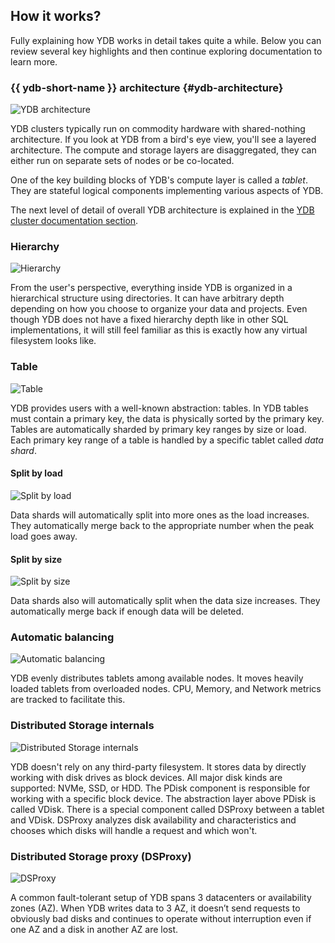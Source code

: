 ## How it works?

Fully explaining how YDB works in detail takes quite a while. Below you can review several key highlights and then continue exploring documentation to learn more.

### {{ ydb-short-name }} architecture {#ydb-architecture}

![YDB architecture](https://storage.yandexcloud.net/ydb-www-prod-site-assets/howitworks/grps.png)

YDB clusters typically run on commodity hardware with shared-nothing architecture. If you look at YDB from a bird's eye view, you'll see a layered architecture. The compute and storage layers are disaggregated, they can either run on separate sets of nodes or be co-located.

One of the key building blocks of YDB's compute layer is called a *tablet*. They are stateful logical components implementing various aspects of YDB.

The next level of detail of overall YDB architecture is explained in the [YDB cluster documentation section](../../cluster/index.md).

### Hierarchy

![Hierarchy](https://storage.yandexcloud.net/ydb-www-prod-site-assets/howitworks/organization.png)

From the user's perspective, everything inside YDB is organized in a hierarchical structure using directories. It can have arbitrary depth depending on how you choose to organize your data and projects. Even though YDB does not have a fixed hierarchy depth like in other SQL implementations, it will still feel familiar as this is exactly how any virtual filesystem looks like.

### Table

![Table](https://storage.yandexcloud.net/ydb-www-prod-site-assets/howitworks/table.png)

YDB provides users with a well-known abstraction: tables. In YDB tables must contain a primary key, the data is physically sorted by the primary key. Tables are automatically sharded by primary key ranges by size or load. Each primary key range of a table is handled by a specific tablet called *data shard*.

#### Split by load

![Split by load](https://storage.yandexcloud.net/ydb-www-prod-site-assets/howitworks/nagruz%201.5.png)

Data shards will automatically split into more ones as the load increases. They automatically merge back to the appropriate number when the peak load goes away.

#### Split by size

![Split by size](https://storage.yandexcloud.net/ydb-www-prod-site-assets/howitworks/size%201.5%20(1).png)

Data shards also will automatically split when the data size increases. They automatically merge back if enough data will be deleted.

### Automatic balancing

![Automatic balancing](https://storage.yandexcloud.net/ydb-www-prod-site-assets/howitworks/pills%201.5.png)

YDB evenly distributes tablets among available nodes. It moves heavily loaded tablets from overloaded nodes. CPU, Memory, and Network metrics are tracked to facilitate this.

### Distributed Storage internals

![Distributed Storage internals](https://storage.yandexcloud.net/ydb-www-prod-site-assets/howitworks/distributed.png)

YDB doesn't rely on any third-party filesystem. It stores data by directly working with disk drives as block devices. All major disk kinds are supported: NVMe, SSD, or HDD. The PDisk component is responsible for working with a specific block device. The abstraction layer above PDisk is called VDisk. There is a special component called DSProxy between a tablet and VDisk. DSProxy analyzes disk availability and characteristics and chooses which disks will handle a request and which won't.

### Distributed Storage proxy (DSProxy)

![DSProxy](https://storage.yandexcloud.net/ydb-www-prod-site-assets/howitworks/proxy%202.png)

A common fault-tolerant setup of YDB spans 3 datacenters or availability zones (AZ). When YDB writes data to 3 AZ, it doesn’t send requests to obviously bad disks and continues to operate without interruption even if one AZ and a disk in another AZ are lost.
